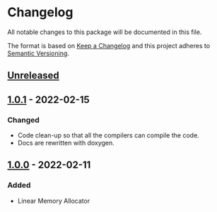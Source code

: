 # Changelog

All notable changes to this package will be documented in this file.

The format is based on [Keep a Changelog](http://keepachangelog.com/en/1.0.0/)
and this project adheres to [Semantic Versioning](http://semver.org/spec/v2.0.0.html).

## [Unreleased]

## [1.0.1] - 2022-02-15

### Changed

- Code clean-up so that all the compilers can compile the code.
- Docs are rewritten with doxygen.

## [1.0.0] - 2022-02-11

### Added

- Linear Memory Allocator

[Unreleased]: https://github.com/ZorPastaman/Linear-Memory-Allocator/compare/v1.0.1..HEAD
[1.0.1]: https://github.com/ZorPastaman/Linear-Memory-Allocator/releases/tag/v1.0.1
[1.0.0]: https://github.com/ZorPastaman/Linear-Memory-Allocator/releases/tag/v1.0.0
